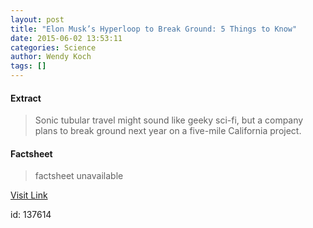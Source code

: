 ```yaml
---
layout: post
title: "Elon Musk’s Hyperloop to Break Ground: 5 Things to Know"
date: 2015-06-02 13:53:11
categories: Science
author: Wendy Koch
tags: []
---
```



#### Extract
>Sonic tubular travel might sound like geeky sci-fi, but a company plans to break ground next year on a five-mile California project.

#### Factsheet
>factsheet unavailable

[Visit Link](http://news.nationalgeographic.com/energy/2015/06/150602-Musk-sonic-hyperloop-gets-California-stretch/)

id:  137614
